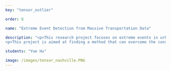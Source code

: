 ```yaml
---
key: "tensor_outlier"

order: 6

name: "Extreme Event Detection from Massive Transportation Data"

description: "<p>This research project focuses on extreme events in urban transportation systems. Motivated by fast urbanization and increasing frequency of extreme weather events,  the need for methods to quantify infrastructure performance and resilience at city scales has become a priority. The research on extreme events can be greatly aided by high volume of empirical data collected recent years, such as the large taxi dataset published by New York city, or Waze app dataset collected in Nashville. Data may of course be sparse and is in some cases masked. However, the sheer volumn of data from various sources provides an underexploited starting point to understand how transportation systems respond to distuptions. 
<p>This project is aimed at finding a method that can overcome the constraints in high volume traffic data, and identify "extreme" behaviors from  "regular" behaviors. Exploiting the regular patterns can be of help, which means we can rearrange the traffic data into higher dimensions. The porpose of the project is to develop a reliable algorithm to analysis the massive city traffic data in tensor format, and give a better insight on traffic pattern and extreme event behavior."

students: "Yue Hu"

image: /images/tensor_nashville.PNG
---
```


